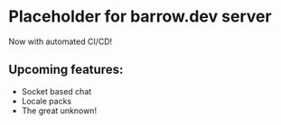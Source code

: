 # Placeholder for barrow.dev server

Now with automated CI/CD!

## Upcoming features:

-   Socket based chat
-   Locale packs
-   The great unknown!
